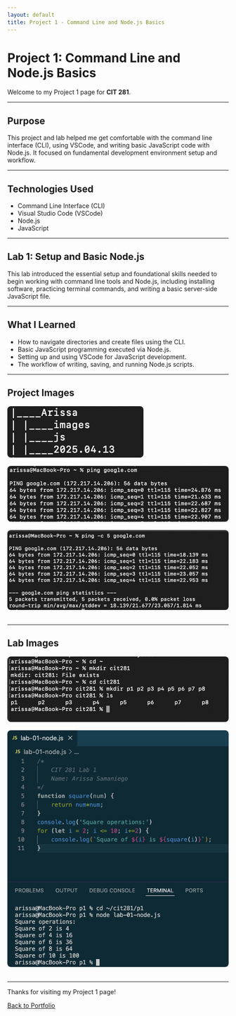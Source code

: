 ```yaml
---
layout: default
title: Project 1 - Command Line and Node.js Basics
---
```


# Project 1: Command Line and Node.js Basics

Welcome to my Project 1 page for **CIT 281**.

---

## Purpose

This project and lab helped me get comfortable with the command line interface (CLI), using VSCode, and writing basic JavaScript code with Node.js. It focused on fundamental development environment setup and workflow.

---

## Technologies Used

- Command Line Interface (CLI)
- Visual Studio Code (VSCode)
- Node.js
- JavaScript

---

## Lab 1: Setup and Basic Node.js

This lab introduced the essential setup and foundational skills needed to begin working with command line tools and Node.js, including installing software, practicing terminal commands, and writing a basic server-side JavaScript file.

---

## What I Learned

- How to navigate directories and create files using the CLI.
- Basic JavaScript programming executed via Node.js.
- Setting up and using VSCode for JavaScript development.
- The workflow of writing, saving, and running Node.js scripts.

---

## Project Images

<img src="/assets/images/p1-folders.png" alt="Project Screenshot 1" style="max-width: 100%; border-radius: 8px; margin-bottom: 1rem;" />

<img src="/assets/images/p1-break.png" alt="Project Screenshot 2" style="max-width: 100%; border-radius: 8px; margin-bottom: 1rem;" />

<img src="/assets/images/p1-ping.png" alt="Project Screenshot 3" style="max-width: 100%; border-radius: 8px; margin-bottom: 1rem;" />

---

## Lab Images

<img src="/assets/images/lab-01-folders.png" alt="Lab Screenshot 1" style="max-width: 100%; border-radius: 8px; margin-bottom: 1rem;" />

<img src="/assets/images/lab-01-node.png" alt="Lab Screenshot 2" style="max-width: 100%; border-radius: 8px; margin-bottom: 1rem;" />

---

Thanks for visiting my Project 1 page!

[Back to Portfolio](https://arissas24.github.io/)
